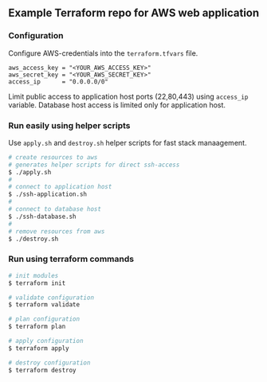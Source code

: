 ## Example Terraform repo for AWS web application
### Configuration
Configure AWS-credentials into the `terraform.tfvars` file.

    aws_access_key = "<YOUR_AWS_ACCESS_KEY>"
    aws_secret_key = "<YOUR_AWS_SECRET_KEY>"
    access_ip      = "0.0.0.0/0"

Limit public access to application host ports (22,80,443) using `access_ip` variable. Database host access is limited only for application host.

### Run easily using helper scripts
Use `apply.sh` and `destroy.sh` helper scripts for fast stack manaagement.

```bash
# create resources to aws
# generates helper scripts for direct ssh-access
$ ./apply.sh
#
# connect to application host
$ ./ssh-application.sh
#
# connect to database host
$ ./ssh-database.sh
#
# remove resources from aws
$ ./destroy.sh
```

### Run using terraform commands
```bash
# init modules
$ terraform init

# validate configuration
$ terraform validate

# plan configuration
$ terraform plan

# apply configuration
$ terraform apply

# destroy configuration
$ terraform destroy
```

